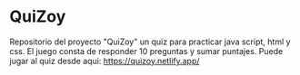 # QuiZoy
Repositorio del proyecto "QuiZoy" un quiz para practicar java script, html y css. 
El juego consta de responder 10 preguntas y sumar puntajes. 
Puede jugar al quiz desde aqui: https://quizoy.netlify.app/
